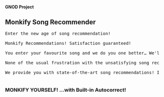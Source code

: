 #### GNOD Project

## Monkify Song Recommender


<pre>
Enter the new age of song recommendation!

Monkify Recommendations! Satisfaction guaranteed!

You enter your favourite song and we do you one better… We'll give you your NEW favourite song!

None of the usual frustration with the unsatisfying song recommendation of YouTube and Spotify!

We provide you with state-of-the-art song recommendations! If you think we're psychic... well, maybe we are!

</pre>

### MONKIFY YOURSELF! ...with Built-in Autocorrect!

